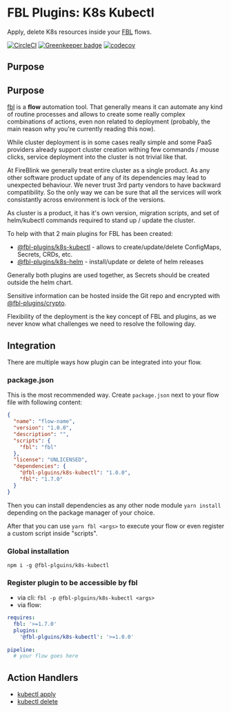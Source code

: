 # FBL Plugins: K8s Kubectl

Apply, delete K8s resources inside your [FBL](https://fbl.fireblink.com) flows.

[![CircleCI](https://circleci.com/gh/FireBlinkLTD/fbl-plugins-k8s-kubectl.svg?style=svg)](https://circleci.com/gh/FireBlinkLTD/fbl-plugins-k8s-kubectl)
[![Greenkeeper badge](https://badges.greenkeeper.io/FireBlinkLTD/fbl-plugins-k8s-kubectl.svg)](https://greenkeeper.io/) 
[![codecov](https://codecov.io/gh/FireBlinkLTD/fbl-plugins-k8s-kubectl/branch/master/graph/badge.svg)](https://codecov.io/gh/FireBlinkLTD/fbl-plugins-k8s-kubectl)

## Purpose

## Purpose

[fbl](https://fbl.fireblink.com) is a **flow** automation tool. That generally means it can automate any kind of routine processes and allows to create some really complex combinations of actions, even non related to deployment (probably, the main reason why you're currently reading this now).

While cluster deployment is in some cases really simple and some PaaS providers already support cluster creation withing few commands / mouse clicks, service deployment into the cluster is not trivial like that.

At FireBlink we generally treat entire cluster as a single product. As any other software product update of any of its dependencies may lead to unexpected behaviour. We never trust 3rd party vendors to have backward compatibility. So the only way we can be sure that all the services will work consistantly across environment is lock of the versions.

As cluster is a product, it has it's own version, migration scripts, and set of helm/kubectl commands required to stand up / update the cluster.

To help with that 2 main plugins for FBL has been created:
- [@fbl-plugins/k8s-kubectl](https://github.com/FireBlinkLTD/fbl-plugins-k8s-kubectl) - allows to create/update/delete ConfigMaps, Secrets, CRDs, etc.
- [@fbl-plugins/k8s-helm](https://github.com/FireBlinkLTD/fbl-plugins-k8s-helm) - install/update or delete of helm releases

Generally both plugins are used together, as Secrets should be created outside the helm chart.

Sensitive information can be hosted inside the Git repo and encrypted with [@fbl-plugins/crypto](https://github.com/FireBlinkLTD/fbl-plugins-crypto).

Flexibility of the deployment is the key concept of FBL and plugins, as we never know what challenges we need to resolve the following day.

## Integration

There are multiple ways how plugin can be integrated into your flow.

### package.json

This is the most recommended way. Create `package.json` next to your flow file with following content:

```json
{
  "name": "flow-name",
  "version": "1.0.0",
  "description": "",
  "scripts": {
    "fbl": "fbl"    
  },
  "license": "UNLICENSED",
  "dependencies": {
    "@fbl-plguins/k8s-kubectl": "1.0.0",
    "fbl": "1.7.0"
  }
}
```

Then you can install dependencies as any other node module `yarn install` depending on the package manager of your choice.

After that you can use `yarn fbl <args>` to execute your flow or even register a custom script inside "scripts".

### Global installation

`npm i -g @fbl-plguins/k8s-kubectl`

### Register plugin to be accessible by fbl

- via cli: `fbl -p @fbl-plguins/k8s-kubectl <args>`
- via flow:

```yaml
requires:
  fbl: '>=1.7.0'
  plugins:
    '@fbl-plguins/k8s-kubectl': '>=1.0.0'
    
pipeline:
  # your flow goes here
```

## Action Handlers

* [kubectl apply](docs/Apply.md)
* [kubectl delete](docs/Delete.md)

